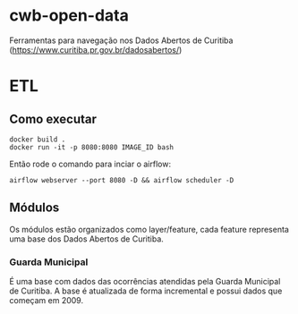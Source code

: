 # cwb-open-data

Ferramentas para navegação nos Dados Abertos de Curitiba (https://www.curitiba.pr.gov.br/dadosabertos/)

# ETL
## Como executar
```
docker build .
docker run -it -p 8080:8080 IMAGE_ID bash
```
Então rode o comando para inciar o airflow:
```
airflow webserver --port 8080 -D && airflow scheduler -D
```

## Módulos
Os módulos estão organizados como layer/feature, cada feature representa uma base dos Dados Abertos de Curitiba.

### Guarda Municipal

É uma base com dados das ocorrências atendidas pela Guarda Municipal de Curitiba. A base é atualizada de forma
incremental e possui dados que começam em 2009.
